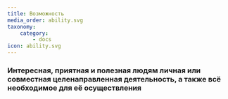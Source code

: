 ```yaml
---
title: Возможность
media_order: ability.svg
taxonomy:
    category:
        - docs
icon: ability.svg
---
```


### Интересная, приятная и полезная людям личная или совместная целенаправленная деятельность, а также всё необходимое для её осуществления
